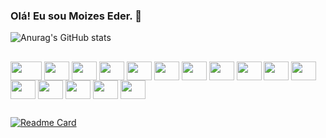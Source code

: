 ### Olá! Eu sou Moizes Eder. 👋

<!--
**infovalleysystemsolution/infovalleysystemsolution** is a ✨ _special_ ✨ repository because its `README.md` (this file) appears on your GitHub profile.

Here are some ideas to get you started:

- 🔭 Hoje estou trabalhando com PHP
- 🌱 Estou estudando: React, Node, Vue, Laravel, Dart, Flutter, 
- 📫 Contate-me no e-mail: moizes@gmail.com
- 😄 Pronouns: ...
- ⚡ Fun fact: ...
-->
![Anurag's GitHub stats](https://github-readme-stats.vercel.app/api?username=infovalleysystemsolution&count_private=true&show_icons=true&theme=github_dark)

##

<div id = "container" style = "display: inline_block" >
<img align="center" src="https://cdn.jsdelivr.net/gh/devicons/devicon/icons/html5/html5-original.svg" height="30" width="50" />
<img align="center" src="https://cdn.jsdelivr.net/gh/devicons/devicon/icons/javascript/javascript-original.svg" height="30" width="40" />
<img align="center" src="https://cdn.jsdelivr.net/gh/devicons/devicon/icons/css3/css3-original.svg" height="30" width="40" />
<img align="center" src="https://cdn.jsdelivr.net/gh/devicons/devicon/icons/php/php-original.svg" height="30" width="40" />
<img align="center" src="https://cdn.jsdelivr.net/gh/devicons/devicon/icons/laravel/laravel-plain-wordmark.svg" height="30" width="40" />
<img align="center" src="https://cdn.jsdelivr.net/gh/devicons/devicon/icons/nodejs/nodejs-original.svg" height="30" width="40" />
<img align="center" src="https://cdn.jsdelivr.net/gh/devicons/devicon/icons/react/react-original.svg" height="30" width="40" />
<img align="center" src="https://cdn.jsdelivr.net/gh/devicons/devicon/icons/typescript/typescript-original.svg" height="30" width="40" />
<img align="center" src="https://cdn.jsdelivr.net/gh/devicons/devicon/icons/dart/dart-original.svg" height="30" width="40" />
<img align="center" src="https://cdn.jsdelivr.net/gh/devicons/devicon/icons/flutter/flutter-original.svg" height="30" width="40" />
<img align="center" src="https://cdn.jsdelivr.net/gh/devicons/devicon/icons/mysql/mysql-original.svg" height="30" width="40" />
<img align="center" src="https://cdn.jsdelivr.net/gh/devicons/devicon/icons/git/git-original.svg" height="30" width="40" />
<img align="center" src="https://cdn.jsdelivr.net/gh/devicons/devicon/icons/linux/linux-original.svg"  height="30" width="40" />
<img align="center" src="https://cdn.jsdelivr.net/gh/devicons/devicon/icons/ubuntu/ubuntu-plain.svg" height="30" width="40" />
<img align="center" src="https://cdn.jsdelivr.net/gh/devicons/devicon/icons/putty/putty-original.svg" height="30" width="40" />
<img align="center" src="https://cdn.jsdelivr.net/gh/devicons/devicon/icons/docker/docker-original.svg" height="30" width="40" />
</div>

##

[![Readme Card](https://github-readme-stats.vercel.app/api/pin/?username=anuraghazra&repo=github-readme-stats)](https://github.com/infovalleysystemsolution/github-readme-stats)
          
          
